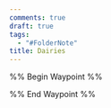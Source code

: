 ```yaml
---
comments: true
draft: true
tags:
  - "#FolderNote"
title: Dairies
---
```

%% Begin Waypoint %%

%% End Waypoint %%
